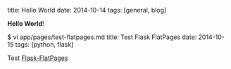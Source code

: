 title: Hello World
date: 2014-10-14
tags: [general, blog]

**Hello World**!

$ vi app/pages/test-flatpages.md
title: Test Flask FlatPages
date: 2014-10-15
tags: [python, flask]

Test [Flask-FlatPages](https://pythonhosted.org/Flask-FlatPages/)